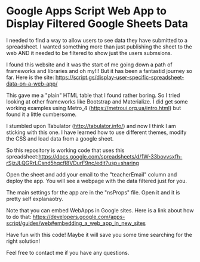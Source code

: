 # Google Apps Script Web App to Display Filtered Google Sheets Data

I needed to find a way to allow users to see data they have submitted to a spreadsheet.  I wanted something more than just publishing the sheet to the web AND it needed to be filtered to show just the users submsions.

I found this website and it was the start of me going down a path of frameworks and libraries and oh my!!!  But it has been a fantastid journey so far.  Here is the site: https://script.gs/display-user-specific-spreadsheet-data-on-a-web-app/

This gave me a "plain" HTML table that I found rather boring.  So I tried looking at other frameworks like Bootstrap and Materialize.  I did get some working examples using Metro_4 (https://metroui.org.ua/intro.html) but found it a little cumbersome.

I stumbled upon Tabulator (http://tabulator.info/) and now I think I am sticking with this one.  I have learned how to use different themes, modify the CSS and load data from a google sheet.

So this repository is working code that uses this spreadsheet:https://docs.google.com/spreadsheets/d/1W-33bovvsxfh-rSjzJLQGRrLCsnd5hqcfI8VDurF9nc/edit?usp=sharing

Open the sheet and add your email to the "teacherEmail" column and deploy the app.  You will see a webpage with the data filtered just for you.

The main settings for the app are in the "nsProps" file.  Open it and it is pretty self explanaotry.

Note that you can embed WebApps in Google sites.  Here is a link about how to do that: https://developers.google.com/apps-script/guides/web#embedding_a_web_app_in_new_sites

Have fun with this code!  Maybe it will save you some time searching for the right solution!

Feel free to contact me if you have any questions.

